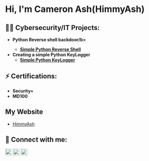 <h1>Hi, I'm Cameron Ash(HimmyAsh)

<h2>👨‍💻 Cybersecurity/IT Projects:</h2>

- <b>Python Reverse shell backdoor/b>
  - [Simple Python Reverse Shell](https://github.com/HimmyAsh/Python-Reverse-Shell)
- <b>Creating a simple Python KeyLogger</b>
  - [Simple Python KeyLogger](https://github.com/HimmyAsh/Python-KeyLogger) </b>

<h2>⚡ Certifications:</h2>

- <b>Security+</b>
- <b>MD100</b>

<h2>My Website</h2>

- [HimmyAsh](https://himmyash.streamlit.app/)

<h2> 🤳 Connect with me:</h2>

[<img align="left" alt="HimmyAsh | YouTube" width="22px" src="https://cdn.jsdelivr.net/npm/simple-icons@v3/icons/youtube.svg" />][youtube]
[<img align="left" alt="HimmyAsh | Twitter" width="22px" src="https://cdn.jsdelivr.net/npm/simple-icons@v3/icons/twitter.svg" />][twitter]
[<img align="left" alt="HimmyAsh | LinkedIn" width="22px" src="https://cdn.jsdelivr.net/npm/simple-icons@v3/icons/linkedin.svg" />][linkedin]

[twitter]: https://twitter.com/himmy_ash
[youtube]: https://www.youtube.com/channel/UC_1Np1gIe5rC6z2Gc5WLrww
[linkedin]: https://linkedin.com/in/cameron-ash-b71711167

<!--
**HimmyAsh/HimmyAsh** is a ✨ _special_ ✨ repository because its `README.md` (this file) appears on your GitHub profile.

Here are some ideas to get you started:

- 🔭 I’m currently working on ...
- 🌱 I’m currently learning ...
- 👯 I’m looking to collaborate on ...
- 🤔 I’m looking for help with ...
- 💬 Ask me about ...
- 📫 How to reach me: ...
- 😄 Pronouns: ...
- ⚡ Fun fact: ...
-->
